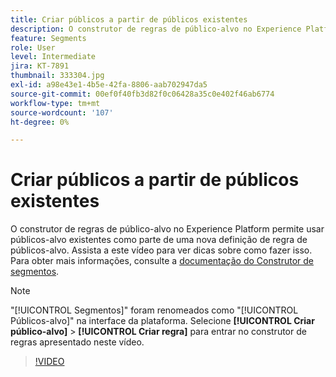 ```yaml
---
title: Criar públicos a partir de públicos existentes
description: O construtor de regras de público-alvo no Experience Platform permite usar públicos-alvo existentes como parte de uma nova definição de regra de públicos-alvo. Assista a este vídeo para ver dicas sobre como fazer isso.
feature: Segments
role: User
level: Intermediate
jira: KT-7891
thumbnail: 333304.jpg
exl-id: a98e43e1-4b5e-42fa-8806-aab702947da5
source-git-commit: 00ef0f40fb3d82f0c06428a35c0e402f46ab6774
workflow-type: tm+mt
source-wordcount: '107'
ht-degree: 0%

---
```


# Criar públicos a partir de públicos existentes

O construtor de regras de público-alvo no Experience Platform permite usar públicos-alvo existentes como parte de uma nova definição de regra de públicos-alvo. Assista a este vídeo para ver dicas sobre como fazer isso. Para obter mais informações, consulte a [documentação do Construtor de segmentos](https://experienceleague.adobe.com/docs/experience-platform/segmentation/ui/segment-builder.html?lang=pt-br).

>[!NOTE]
>
> &quot;[!UICONTROL Segmentos]&quot; foram renomeados como &quot;[!UICONTROL Públicos-alvo]&quot; na interface da plataforma. Selecione **[!UICONTROL Criar público-alvo]** > **[!UICONTROL Criar regra]** para entrar no construtor de regras apresentado neste vídeo.

>[!VIDEO](https://video.tv.adobe.com/v/333304/?learn=on)

